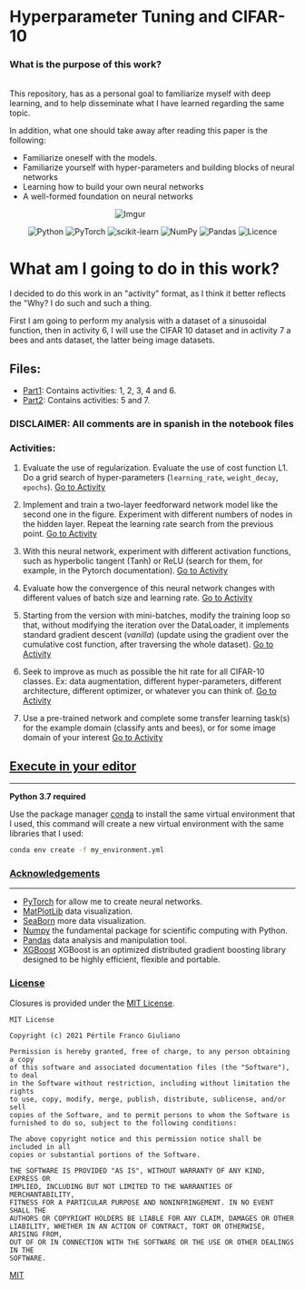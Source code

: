 # Hyperparameter Tuning and CIFAR-10

### **What is the purpose of this work?**

<br>
This repository, has as a personal goal to familiarize myself with deep learning, and to help disseminate what I have learned regarding the same topic.

In addition, what one should take away after reading this paper is the following:

-   Familiarize oneself with the models.
-   Familiarize yourself with hyper-parameters and building blocks of neural networks
-   Learning how to build your own neural networks
-   A well-formed foundation on neural networks

<div align="center">

![Imgur](https://miro.medium.com/max/724/1*r8S5tF_6naagKOnlIcGXoQ.png)
&nbsp;&nbsp;&nbsp;&nbsp;&nbsp;&nbsp;&nbsp;&nbsp;&nbsp;&nbsp;&nbsp;&nbsp;&nbsp;&nbsp;&nbsp;&nbsp;&nbsp;&nbsp;&nbsp;

![Python](https://img.shields.io/badge/python-3670A0?style=for-the-badge&logo=python&logoColor=ffdd54)
![PyTorch](https://img.shields.io/badge/PyTorch-%23EE4C2C.svg?style=for-the-badge&logo=PyTorch&logoColor=white)
![scikit-learn](https://img.shields.io/badge/scikit--learn-%23F7931E.svg?style=for-the-badge&logo=scikit-learn&logoColor=white)
![NumPy](https://img.shields.io/badge/numpy-%23013243.svg?style=for-the-badge&logo=numpy&logoColor=white)
![Pandas](https://img.shields.io/badge/pandas-%23150458.svg?style=for-the-badge&logo=pandas&logoColor=white)
![Licence](https://img.shields.io/github/license/Ileriayo/markdown-badges?style=for-the-badge)

</div>



# What am I going to do in this work?

I decided to do this work in an "activity" format, as I think it better reflects the "Why? I do such and such a thing.

First I am going to perform my analysis with a dataset of a sinusoidal function, then in activity 6, I will use the CIFAR 10 dataset and in activity 7 a bees and ants dataset, the latter being image datasets.
<br>

## Files:

-   [Part1](): Contains activities: 1, 2, 3, 4 and 6.
-   [Part2](): Contains activities: 5 and 7.

### **DISCLAIMER:** All comments are in spanish in the notebook files

### Activities:

1. Evaluate the use of regularization. Evaluate the use of cost function L1. Do a grid search of hyper-parameters (`learning_rate`, `weight_decay`, `epochs`). [Go to Activity]()

2. Implement and train a two-layer feedforward network model like the second one in the figure. Experiment with different numbers of nodes in the hidden layer. Repeat the learning rate search from the previous point. [Go to Activity]()

3. With this neural network, experiment with different activation functions, such as hyperbolic tangent (Tanh) or ReLU (search for them, for example, in the Pytorch documentation). [Go to Activity]()

4. Evaluate how the convergence of this neural network changes with different values of batch size and learning rate. [Go to Activity]()

5. Starting from the version with mini-batches, modify the training loop so that, without modifying the iteration over the DataLoader, it implements standard gradient descent (_vanilla_) (update using the gradient over the cumulative cost function, after traversing the whole dataset). [Go to Activity]()

6. Seek to improve as much as possible the hit rate for all CIFAR-10 classes. Ex: data augmentation, different hyper-parameters, different architecture, different optimizer, or whatever you can think of. [Go to Activity]()

7. Use a pre-trained network and complete some transfer learning task(s) for the example domain (classify ants and bees), or for some image domain of your interest [Go to Activity]()

## [Execute in your editor](#Execute-in-your-editor)

---

**Python 3.7 required**

Use the package manager [conda](https://docs.conda.io/projects/conda/en/latest/commands/install.html) to install the same virtual environment that I used, this command will create a new virtual environment with the same libraries that I used:

```bash
conda env create -f my_environment.yml
```

### [Acknowledgements](#Acknowledgements)

---

-   [PyTorch](https://pytorch.org/) for allow me to create neural networks.
-   [MatPlotLib](https://matplotlib.org/) data visualization.
-   [SeaBorn](https://seaborn.pydata.org/) more data visualization.
-   [Numpy](https://numpy.org/) the fundamental package for scientific computing with Python.
-   [Pandas](https://pandas.pydata.org/) data analysis and manipulation tool.
-   [XGBoost](https://xgboost.readthedocs.io/en/latest/install.html#python) XGBoost is an optimized distributed gradient boosting library designed to be highly efficient, flexible and portable.

### [License](#license)

Closures is provided under the [MIT License](https://github.com/vhesener/Closures/blob/master/LICENSE).

```text
MIT License

Copyright (c) 2021 Pértile Franco Giuliano

Permission is hereby granted, free of charge, to any person obtaining a copy
of this software and associated documentation files (the "Software"), to deal
in the Software without restriction, including without limitation the rights
to use, copy, modify, merge, publish, distribute, sublicense, and/or sell
copies of the Software, and to permit persons to whom the Software is
furnished to do so, subject to the following conditions:

The above copyright notice and this permission notice shall be included in all
copies or substantial portions of the Software.

THE SOFTWARE IS PROVIDED "AS IS", WITHOUT WARRANTY OF ANY KIND, EXPRESS OR
IMPLIED, INCLUDING BUT NOT LIMITED TO THE WARRANTIES OF MERCHANTABILITY,
FITNESS FOR A PARTICULAR PURPOSE AND NONINFRINGEMENT. IN NO EVENT SHALL THE
AUTHORS OR COPYRIGHT HOLDERS BE LIABLE FOR ANY CLAIM, DAMAGES OR OTHER
LIABILITY, WHETHER IN AN ACTION OF CONTRACT, TORT OR OTHERWISE, ARISING FROM,
OUT OF OR IN CONNECTION WITH THE SOFTWARE OR THE USE OR OTHER DEALINGS IN THE
SOFTWARE.
```

[MIT](https://choosealicense.com/licenses/mit/)
